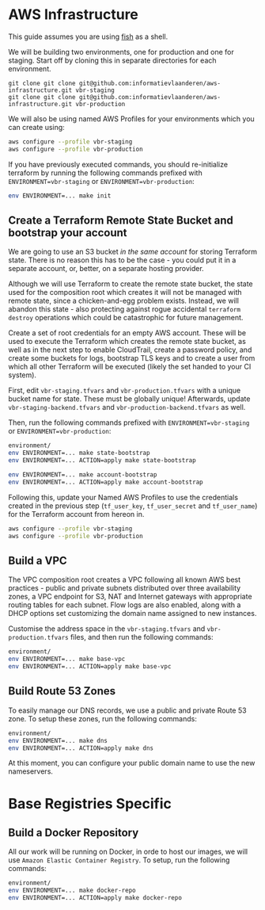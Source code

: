 # AWS Infrastructure

This guide assumes you are using [fish](https://fishshell.com/) as a shell.

We will be building two environments, one for production and one for staging. Start off by cloning this in separate directories for each environment.

```console
git clone git clone git@github.com:informatievlaanderen/aws-infrastructure.git vbr-staging
git clone git clone git@github.com:informatievlaanderen/aws-infrastructure.git vbr-production
```

We will also be using named AWS Profiles for your environments which you can create using:

```bash
aws configure --profile vbr-staging
aws configure --profile vbr-production
```

If you have previously executed commands, you should re-initialize terraform by running the following commands prefixed with `ENVIRONMENT=vbr-staging` or `ENVIRONMENT=vbr-production`:

```bash
env ENVIRONMENT=... make init
```

## Create a Terraform Remote State Bucket and bootstrap your account

We are going to use an S3 bucket _in the same
account_ for storing Terraform state. There is no reason this has to be the
case - you could put it in a separate account, or, better, on a separate
hosting provider.

Although we will use Terraform to create the remote state bucket, the state
used for the composition root which creates it will not be managed with remote
state, since a chicken-and-egg problem exists. Instead, we will abandon this
state - also protecting against rogue accidental
`terraform destroy` operations which could be catastrophic for future
management.

Create a set of root credentials for an empty AWS account. These will be
used to execute the Terraform which creates the remote state bucket, as well as
in the next step to enable CloudTrail, create a password policy, and create
some buckets for logs, bootstrap TLS keys and to create a user from which all
other Terraform will be executed (likely the set handed to your CI system).

First, edit `vbr-staging.tfvars` and `vbr-production.tfvars` with a unique bucket name for state. These
must be globally unique! Afterwards, update `vbr-staging-backend.tfvars` and `vbr-production-backend.tfvars` as well.

Then, run the following commands prefixed with `ENVIRONMENT=vbr-staging` or `ENVIRONMENT=vbr-production`:

```bash
environment/
env ENVIRONMENT=... make state-bootstrap
env ENVIRONMENT=... ACTION=apply make state-bootstrap

env ENVIRONMENT=... make account-bootstrap
env ENVIRONMENT=... ACTION=apply make account-bootstrap
```

Following this, update your Named AWS Profiles to use the credentials created in the previous step (`tf_user_key`, `tf_user_secret` and `tf_user_name`) for the Terraform account from hereon in.

```bash
aws configure --profile vbr-staging
aws configure --profile vbr-production
```

## Build a VPC

The VPC composition root creates a VPC following all known AWS best practices -
public and private subnets distributed over three availability zones, a VPC
endpoint for S3, NAT and Internet gateways with appropriate routing tables for
each subnet. Flow logs are also enabled, along with a DHCP options set
customizing the domain name assigned to new instances.

Customise the address space in the `vbr-staging.tfvars` and `vbr-production.tfvars` files, and then run the following commands:

```bash
environment/
env ENVIRONMENT=... make base-vpc
env ENVIRONMENT=... ACTION=apply make base-vpc
```

## Build Route 53 Zones

To easily manage our DNS records, we use a public and private Route 53 zone.
To setup these zones, run the following commands:

```bash
environment/
env ENVIRONMENT=... make dns
env ENVIRONMENT=... ACTION=apply make dns
```

At this moment, you can configure your public domain name to use the new nameservers.

# Base Registries Specific

## Build a Docker Repository

All our work will be running on Docker, in orde to host our images, we will use
`Amazon Elastic Container Registry`. To setup, run the following commands:

```bash
environment/
env ENVIRONMENT=... make docker-repo
env ENVIRONMENT=... ACTION=apply make docker-repo
```
